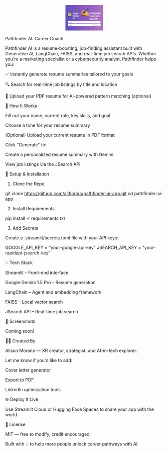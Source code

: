 <p align="center">
  <img src="PathfinderAI.png" alt="Pathfinder AI Banner" width="24%">
</p>
Pathfinder AI: Career Coach

Pathfinder AI is a resume-boosting, job-finding assistant built with Generative AI, LangChain, FAISS, and real-time job search APIs. Whether you're a marketing specialist or a cybersecurity analyst, Pathfinder helps you:

✅ Instantly generate resume summaries tailored to your goals

🔍 Search for real-time job listings by title and location

📎 Upload your PDF resume for AI-powered pattern matching (optional)

🚀 How It Works

Fill out your name, current role, key skills, and goal

Choose a tone for your resume summary

(Optional) Upload your current resume in PDF format

Click "Generate" to:

Create a personalized resume summary with Gemini

View job listings via the JSearch API

🔧 Setup & Installation

1. Clone the Repo

git clone https://github.com/aliflorida/pathfinder-ai-app.git
cd pathfinder-ai-app

2. Install Requirements

pip install -r requirements.txt

3. Add Secrets

Create a .streamlit/secrets.toml file with your API keys:

GOOGLE_API_KEY = "your-google-api-key"
JSEARCH_API_KEY = "your-rapidapi-jsearch-key"

💡 Tech Stack

Streamlit – Front-end interface

Google Gemini 1.5 Pro – Resume generation

LangChain – Agent and embedding framework

FAISS – Local vector search

JSearch API – Real-time job search

📸 Screenshots

Coming soon!

👩‍💻 Created By

Alison Morano — XR creator, strategist, and AI-in-tech explorer.

Let me know if you'd like to add:

Cover letter generator

Export to PDF

LinkedIn optimization tools

🌐 Deploy It Live

Use Streamlit Cloud or Hugging Face Spaces to share your app with the world.

📄 License

MIT — free to modify, credit encouraged.

Built with 💡 to help more people unlock career pathways with AI.
